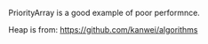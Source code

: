 PriorityArray is a good example of poor performnce.

Heap is from: https://github.com/kanwei/algorithms
